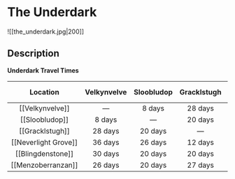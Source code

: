 # The Underdark
![[the_underdark.jpg|200]]

## Description
**Underdark Travel Times**

|Location|Velkynvelve|Sloobludop|Gracklstugh|Neverlight Grove|Blingdenstone|Menzoberranzan|
|:---:|:---:|:---:|:---:|:---:|:---:|:---:|
|[[Velkynvelve]]| 	— 	|8 days|28 days|36 days|30 days|26 days|
|[[Sloobludop]]|8 days|—|20 days|26 days|20 days|20 days|
|[[Gracklstugh]]|28 days|20 days|—|12 days|20 days|27 days|
|[[Neverlight Grove]]|36 days|26 days|12 days|—|16 days|24 days|
|[[Blingdenstone]]|30 days|20 days|20 days|16 days|—|8 days|
|[[Menzoberranzan]]|26 days|20 days|27 days|24 days|8 days|—|